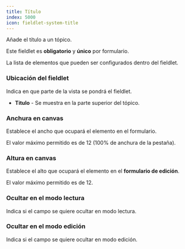 ```yaml
---
title: Título
index: 5000
icon: fieldlet-system-title
---
```


Añade el título a un tópico.

Este fieldlet es **obligatorio** y **único** por formulario.

La lista de elementos que pueden ser configurados dentro del fieldlet.

### Ubicación del fieldlet

Indica en que parte de la vista se pondrá el fieldlet.

- **Titulo** - Se muestra en la parte superior del tópico.

### Anchura en canvas

Establece el ancho que ocupará el elemento en el formulario.

El valor máximo permitido es de 12 (100% de anchura de la pestaña).

### Altura en canvas

Establece el alto que ocupará el elemento en el **formulario de edición**.

El valor máximo permitido es de 12.

### Ocultar en el modo lectura

Indica si el campo se quiere ocultar en modo lectura.

### Ocultar en el modo edición

Indica si el campo se quiere ocultar en modo edición.
